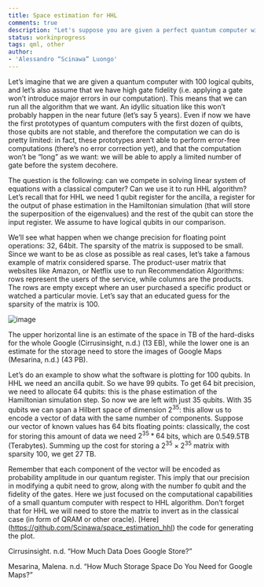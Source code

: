 ```yaml
--- 
title: Space estimation for HHL
comments: true 
description: "Let's suppose you are given a perfect quantum computer with $n$ qubits, i.e. a quantum computer with no errors. How big is the linear system I can hope I can solve using the HHL algorithm"
status: workinprogress
tags: qml, other 
author:
- 'Alessandro “Scinawa” Luongo'
---
```


Let’s imagine that we are given a quantum computer with 100 logical
qubits, and let’s also assume that we have high gate fidelity (i.e.
applying a gate won’t introduce major errors in our computation). This
means that we can run all the algorithm that we want. An idyllic
situation like this won’t probably happen in the near future (let’s say
5 years). Even if now we have the first prototypes of quantum computers
with the first dozen of quibts, those qubits are not stable, and
therefore the computation we can do is pretty limited: in fact, these
prototypes aren’t able to perform error-free computations (there’s no
error correction yet), and that the computation won’t be “long” as we
want: we will be able to apply a limited number of gate before the
system decohere.

The question is the following: can we compete in solving linear system
of equations with a classical computer? Can we use it to run HHL
algorithm? Let’s recall that for HHL we need 1 qubit register for the
ancilla, a register for the output of phase estimation in the
Hamiltonian simulation (that will store the superposition of the
eigenvalues) and the rest of the qubit can store the input register. We
assume to have logical qubits in our comparison.

We’ll see what happen when we change precision for floating point
operations: 32, 64bit. The sparsity of the matrix is supposed to be
small. Since we want to be as close as possible as real cases, let’s
take a famous example of matrix considered sparse. The product-user
matrix that websites like Amazon, or Netflix use to run Recommendation
Algorithms: rows represent the users of the service, while columns are
the products. The rows are empty except where an user purchased a
specific product or watched a particular movie. Let’s say that an
educated guess for the sparsity of the matrix is $100$.

![image](/assets/HHL_resource_estimation/space_resource_estimation.png)

The upper horizontal line is an estimate of the space in TB of the
hard-disks for the whole Google (Cirrusinsight, n.d.) (13 EB), while the
lower one is an estimate for the storage need to store the images of
Google Maps (Mesarina, n.d.) (43 PB).

Let’s do an example to show what the software is plotting for $100$
qubits. In HHL we need an ancilla qubit. So we have 99 qubits. To get
$64$ bit precision, we need to allocate 64 qubits: this is the phase
estimation of the Hamiltonian simulation step. So now we are left with
just $35$ qubits. With $35$ qubits we can span a Hilbert space of
dimension $2^{35}$: this allow us to encode a vector of data with the
same number of components. Suppose our vector of known values has $64$
bits floating points: classically, the cost for storing this amount of
data we need $2^{35}*64$ bits, which are $0.549.5$TB (Terabytes).
Summing up the cost for storing a $2^{35} \times 2^{35}$ matrix with
sparsity $100$, we get $27$ TB.

Remember that each component of the vector will be encoded as
probability amplitude in our quantum register. This imply that our
precision in modifying a qubit need to grow, along with the number fo
qubit and the fidelity of the gates. Here we just focused on the
computational capabilities of a small quantum computer with respect to
HHL algorithm. Don’t forget that for HHL we will need to store the
matrix to invert as in the classical case (in form of QRAM or other
oracle). \[Here\](<https://github.com/Scinawa/space_estimation_hhl>) the
code for generating the plot.

<div id="refs" class="references">

<div id="ref-exagoogle">

Cirrusinsight. n.d. “How Much Data Does Google Store?”

</div>

<div id="ref-gmaps">

Mesarina, Malena. n.d. “How Much Storage Space Do You Need for Google
Maps?”

</div>

</div>
